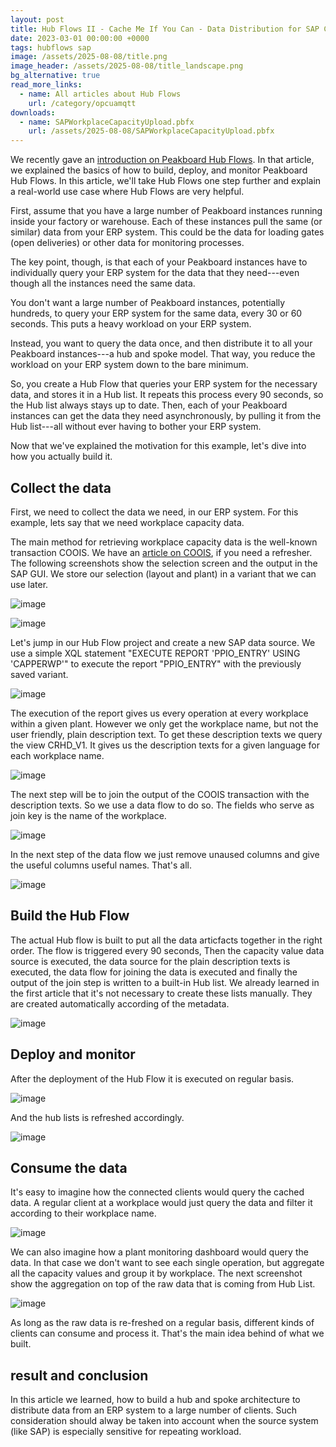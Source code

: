 ```yaml
---
layout: post
title: Hub Flows II - Cache Me If You Can - Data Distribution for SAP Capacity Data
date: 2023-03-01 00:00:00 +0000
tags: hubflows sap
image: /assets/2025-08-08/title.png
image_header: /assets/2025-08-08/title_landscape.png
bg_alternative: true
read_more_links:
  - name: All articles about Hub Flows
    url: /category/opcuamqtt
downloads:
  - name: SAPWorkplaceCapacityUpload.pbfx
    url: /assets/2025-08-08/SAPWorkplaceCapacityUpload.pbfx
---
```

We recently gave an [introduction on Peakboard Hub Flows](/Hub-FLows-I-Getting-started-and-learn-how-to-historize-MQTT-messages.html). In that article, we explained the basics of how to build, deploy, and monitor Peakboard Hub Flows. In this article, we'll take Hub Flows one step further and explain a real-world use case where Hub Flows are very helpful.

First, assume that you have a large number of Peakboard instances running inside your factory or warehouse. Each of these instances pull the same (or similar) data from your ERP system. This could be the data for loading gates (open deliveries) or other data for monitoring processes.

The key point, though, is that each of your Peakboard instances have to individually query your ERP system for the data that they need---even though all the instances need the same data.

You don't want a large number of Peakboard instances, potentially hundreds, to query your ERP system for the same data, every 30 or 60 seconds. This puts a heavy workload on your ERP system.

Instead, you want to query the data once, and then distribute it to all your Peakboard instances---a hub and spoke model. That way, you reduce the workload on your ERP system down to the bare minimum.

So, you create a Hub Flow that queries your ERP system for the necessary data, and stores it in a Hub list. It repeats this process every 90 seconds, so the Hub list always stays up to date. Then, each of your Peakboard instances can get the data they need asynchronously, by pulling it from the Hub list---all without ever having to bother your ERP system.

Now that we've explained the motivation for this example, let's dive into how you actually build it.

## Collect the data

First, we need to collect the data we need, in our ERP system. For this example, lets say that we need workplace capacity data.

The main method for retrieving workplace capacity data is the well-known transaction COOIS. We have an [article on COOIS](/Dismantle-SAP-Production-How-to-get-the-next-work-orders-of-a-workplace-by-using-COOIS-transaction-in-Peakboard.html), if you need a refresher. The following screenshots show the selection screen and the output in the SAP GUI. We store our selection (layout and plant) in a variant that we can use later.

![image](/assets/2025-08-08/010.png)

![image](/assets/2025-08-08/020.png)

Let's jump in our Hub Flow project and create a new SAP data source. We use a simple XQL statement "EXECUTE REPORT 'PPIO_ENTRY' USING 'CAPPERWP'" to execute the report "PPIO_ENTRY" with the previously saved variant.

![image](/assets/2025-08-08/030.png)

The execution of the report gives us every operation at every workplace within a given plant. However we only get the workplace name, but not the user friendly, plain description text. To get these description texts we query the view CRHD_V1. It gives us the description texts for a given language for each workplace name.

![image](/assets/2025-08-08/040.png)

The next step will be to join the output of the COOIS transaction with the description texts. So we use a data flow to do so. The fields who serve as join key is the name of the workplace.

![image](/assets/2025-08-08/050.png)

In the next step of the data flow we just remove unaused columns and give the useful columns useful names. That's all.

![image](/assets/2025-08-08/060.png)

## Build the Hub Flow

The actual Hub flow is built to put all the data articfacts together in the right order. The flow is triggered every 90 seconds, Then the capacity value data source is executed, the data source for the plain description texts is executed, the data flow for joining the data is executed and finally the output of the join step is written to a built-in Hub list. We already learned in the first article that it's not necessary to create these lists manually. They are created automatically according of the metadata.

![image](/assets/2025-08-08/070.png)

## Deploy and monitor

After the deployment of the Hub Flow it is executed on regular basis.

![image](/assets/2025-08-08/080.png)

And the hub lists is refreshed accordingly.

![image](/assets/2025-08-08/090.png)

## Consume the data

It's easy to imagine how the connected clients would query the cached data. A regular client at a workplace would just query the data and filter it according to their workplace name.

![image](/assets/2025-08-08/100.png)

We can also imagine how a plant monitoring dashboard would query the data. In that case we don't want to see each single operation, but aggregate all the capacity values and group it by workplace. The next screenshot show the aggregation on top of the raw data that is coming from Hub List.

![image](/assets/2025-08-08/110.png)

As long as the raw data is re-freshed on a regular basis, different kinds of clients can consume and process it. That's the main idea behind of what we built.

## result and conclusion

In this article we learned, how to build a hub and spoke architecture to distribute data from an ERP system to a large number of clients. Such consideration should alway be taken into account when the source system (like SAP) is especially sensitive for repeating workload.
